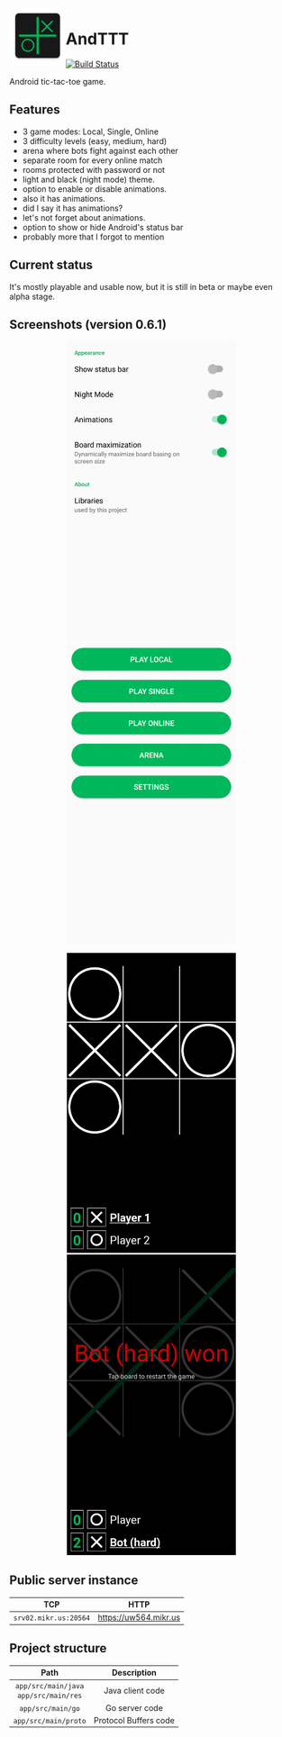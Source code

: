 <img style="float: left;" src="app/src/main/ic_launcher-web.png" width="100">

# AndTTT

[![Build Status](https://api.cirrus-ci.com/github/dawidd6/AndTTT.svg)](https://cirrus-ci.com/github/dawidd6/AndTTT)

Android tic-tac-toe game.

## Features

- 3 game modes: Local, Single, Online
- 3 difficulty levels (easy, medium, hard)
- arena where bots fight against each other
- separate room for every online match
- rooms protected with password or not
- light and black (night mode) theme.
- option to enable or disable animations.
- also it has animations.
- did I say it has animations?
- let's not forget about animations.
- option to show or hide Android's status bar
- probably more that I forgot to mention

## Current status

It's mostly playable and usable now, but it is still in beta or maybe even alpha stage.

## Screenshots (version 0.6.1)

<p align="center"><img src="screenshots/settings.png" width=300> <img src="screenshots/menu.png" width=300></p>

<p align="center"><img src="screenshots/local.png" width=300> <img src="screenshots/single.png" width=300></p>

## Public server instance

| TCP | HTTP |
|:---:|:---:|
| `srv02.mikr.us:20564` | https://uw564.mikr.us |

## Project structure

| Path | Description |
|:----:|:-----------:|
| `app/src/main/java`<br>`app/src/main/res` | Java client code |
| `app/src/main/go` | Go server code |
| `app/src/main/proto` | Protocol Buffers code |

